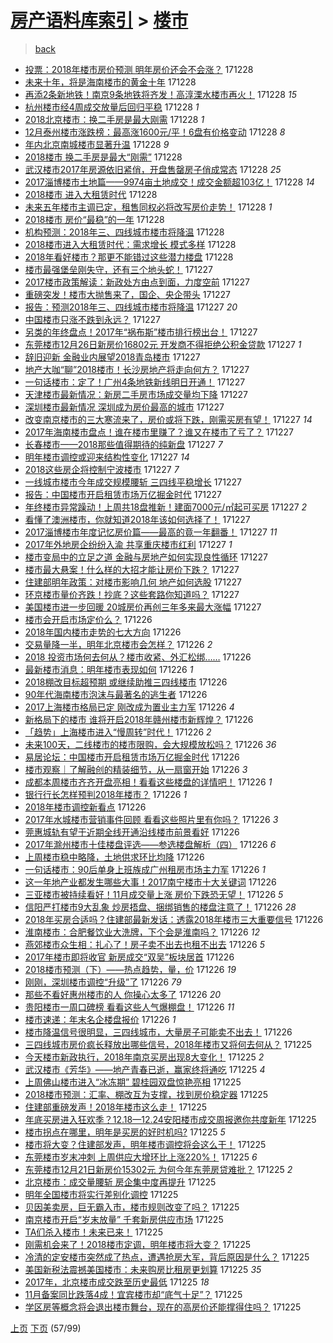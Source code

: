 [房产语料库索引](../../README.md)  > [楼市](楼市.md)
====
> [back](../README.md)

- [投票：2018年楼市房价预测 明年房价还会不会涨？](http://jkwz.applinzi.com/ittc/7052077717044872208.html#%E6%8A%95%E7%A5%A8%EF%BC%9A2018%E5%B9%B4%E6%A5%BC%E5%B8%82%E6%88%BF%E4%BB%B7%E9%A2%84%E6%B5%8B+%E6%98%8E%E5%B9%B4%E6%88%BF%E4%BB%B7%E8%BF%98%E4%BC%9A%E4%B8%8D%E4%BC%9A%E6%B6%A8%EF%BC%9F) 171228  
- [未来十年，将是海南楼市的黄金十年](http://jkwz.applinzi.com/ittc/7052075358738711568.html#%E6%9C%AA%E6%9D%A5%E5%8D%81%E5%B9%B4%EF%BC%8C%E5%B0%86%E6%98%AF%E6%B5%B7%E5%8D%97%E6%A5%BC%E5%B8%82%E7%9A%84%E9%BB%84%E9%87%91%E5%8D%81%E5%B9%B4) 171228  
- [再添2条新地铁！南京9条地铁将齐发！高淳溧水楼市再火！](http://jkwz.applinzi.com/ittc/7052075232104285201.html#%E5%86%8D%E6%B7%BB2%E6%9D%A1%E6%96%B0%E5%9C%B0%E9%93%81%EF%BC%81%E5%8D%97%E4%BA%AC9%E6%9D%A1%E5%9C%B0%E9%93%81%E5%B0%86%E9%BD%90%E5%8F%91%EF%BC%81%E9%AB%98%E6%B7%B3%E6%BA%A7%E6%B0%B4%E6%A5%BC%E5%B8%82%E5%86%8D%E7%81%AB%EF%BC%81) 171228 *15* 
- [杭州楼市经4周成交放量后回归平稳](http://jkwz.applinzi.com/ittc/7052069970467357712.html#%E6%9D%AD%E5%B7%9E%E6%A5%BC%E5%B8%82%E7%BB%8F4%E5%91%A8%E6%88%90%E4%BA%A4%E6%94%BE%E9%87%8F%E5%90%8E%E5%9B%9E%E5%BD%92%E5%B9%B3%E7%A8%B3) 171228 *1* 
- [2018北京楼市：换二手房是最大刚需](http://jkwz.applinzi.com/ittc/7052068205596509201.html#2018%E5%8C%97%E4%BA%AC%E6%A5%BC%E5%B8%82%EF%BC%9A%E6%8D%A2%E4%BA%8C%E6%89%8B%E6%88%BF%E6%98%AF%E6%9C%80%E5%A4%A7%E5%88%9A%E9%9C%80) 171228 *1* 
- [12月泰州楼市涨跌榜：最高涨1600元/平！6盘有价格变动](http://jkwz.applinzi.com/ittc/7052068224357630993.html#12%E6%9C%88%E6%B3%B0%E5%B7%9E%E6%A5%BC%E5%B8%82%E6%B6%A8%E8%B7%8C%E6%A6%9C%EF%BC%9A%E6%9C%80%E9%AB%98%E6%B6%A81600%E5%85%83%2F%E5%B9%B3%EF%BC%816%E7%9B%98%E6%9C%89%E4%BB%B7%E6%A0%BC%E5%8F%98%E5%8A%A8) 171228 *8* 
- [年内北京南城楼市显著升温](http://jkwz.applinzi.com/ittc/7052055988633338896.html#%E5%B9%B4%E5%86%85%E5%8C%97%E4%BA%AC%E5%8D%97%E5%9F%8E%E6%A5%BC%E5%B8%82%E6%98%BE%E8%91%97%E5%8D%87%E6%B8%A9) 171228 *9* 
- [2018楼市 换二手房是最大“刚需”](http://jkwz.applinzi.com/ittc/7052052607856542736.html#2018%E6%A5%BC%E5%B8%82+%E6%8D%A2%E4%BA%8C%E6%89%8B%E6%88%BF%E6%98%AF%E6%9C%80%E5%A4%A7%E2%80%9C%E5%88%9A%E9%9C%80%E2%80%9D) 171228  
- [武汉楼市2017年房源依旧紧俏，开盘售罄房子俏成常态](http://jkwz.applinzi.com/ittc/7052042269757015056.html#%E6%AD%A6%E6%B1%89%E6%A5%BC%E5%B8%822017%E5%B9%B4%E6%88%BF%E6%BA%90%E4%BE%9D%E6%97%A7%E7%B4%A7%E4%BF%8F%EF%BC%8C%E5%BC%80%E7%9B%98%E5%94%AE%E7%BD%84%E6%88%BF%E5%AD%90%E4%BF%8F%E6%88%90%E5%B8%B8%E6%80%81) 171228 *25* 
- [2017淄博楼市土地篇——9974亩土地成交！成交金额超103亿！](http://jkwz.applinzi.com/ittc/7051798473085551633.html#2017%E6%B7%84%E5%8D%9A%E6%A5%BC%E5%B8%82%E5%9C%9F%E5%9C%B0%E7%AF%87%E2%80%94%E2%80%949974%E4%BA%A9%E5%9C%9F%E5%9C%B0%E6%88%90%E4%BA%A4%EF%BC%81%E6%88%90%E4%BA%A4%E9%87%91%E9%A2%9D%E8%B6%85103%E4%BA%BF%EF%BC%81) 171228 *14* 
- [2018楼市 进入大租赁时代](http://jkwz.applinzi.com/ittc/7052034125127484432.html#2018%E6%A5%BC%E5%B8%82+%E8%BF%9B%E5%85%A5%E5%A4%A7%E7%A7%9F%E8%B5%81%E6%97%B6%E4%BB%A3) 171228  
- [未来五年楼市主调已定，租售同权必将改写房价走势！](http://jkwz.applinzi.com/ittc/7052033782935192592.html#%E6%9C%AA%E6%9D%A5%E4%BA%94%E5%B9%B4%E6%A5%BC%E5%B8%82%E4%B8%BB%E8%B0%83%E5%B7%B2%E5%AE%9A%EF%BC%8C%E7%A7%9F%E5%94%AE%E5%90%8C%E6%9D%83%E5%BF%85%E5%B0%86%E6%94%B9%E5%86%99%E6%88%BF%E4%BB%B7%E8%B5%B0%E5%8A%BF%EF%BC%81) 171228 *1* 
- [2018楼市 房价“最稳”的一年](http://jkwz.applinzi.com/ittc/7052031864200496145.html#2018%E6%A5%BC%E5%B8%82+%E6%88%BF%E4%BB%B7%E2%80%9C%E6%9C%80%E7%A8%B3%E2%80%9D%E7%9A%84%E4%B8%80%E5%B9%B4) 171228  
- [机构预测：2018年三、四线城市楼市将降温](http://jkwz.applinzi.com/ittc/7052025738515973136.html#%E6%9C%BA%E6%9E%84%E9%A2%84%E6%B5%8B%EF%BC%9A2018%E5%B9%B4%E4%B8%89%E3%80%81%E5%9B%9B%E7%BA%BF%E5%9F%8E%E5%B8%82%E6%A5%BC%E5%B8%82%E5%B0%86%E9%99%8D%E6%B8%A9) 171228  
- [2018楼市进入大租赁时代：需求增长 模式多样](http://jkwz.applinzi.com/ittc/7052023095756325904.html#2018%E6%A5%BC%E5%B8%82%E8%BF%9B%E5%85%A5%E5%A4%A7%E7%A7%9F%E8%B5%81%E6%97%B6%E4%BB%A3%EF%BC%9A%E9%9C%80%E6%B1%82%E5%A2%9E%E9%95%BF+%E6%A8%A1%E5%BC%8F%E5%A4%9A%E6%A0%B7) 171228  
- [2018年看好楼市？那更不能错过这些潜力楼盘](http://jkwz.applinzi.com/ittc/7051909562024592400.html#2018%E5%B9%B4%E7%9C%8B%E5%A5%BD%E6%A5%BC%E5%B8%82%EF%BC%9F%E9%82%A3%E6%9B%B4%E4%B8%8D%E8%83%BD%E9%94%99%E8%BF%87%E8%BF%99%E4%BA%9B%E6%BD%9C%E5%8A%9B%E6%A5%BC%E7%9B%98) 171228  
- [楼市最强堡垒刚失守，还有三个地头蛇！](http://jkwz.applinzi.com/ittc/7051843169023427601.html#%E6%A5%BC%E5%B8%82%E6%9C%80%E5%BC%BA%E5%A0%A1%E5%9E%92%E5%88%9A%E5%A4%B1%E5%AE%88%EF%BC%8C%E8%BF%98%E6%9C%89%E4%B8%89%E4%B8%AA%E5%9C%B0%E5%A4%B4%E8%9B%87%EF%BC%81) 171227  
- [2017楼市政策解读：新政处方由点到面，力度空前](http://jkwz.applinzi.com/ittc/7051815909826495505.html#2017%E6%A5%BC%E5%B8%82%E6%94%BF%E7%AD%96%E8%A7%A3%E8%AF%BB%EF%BC%9A%E6%96%B0%E6%94%BF%E5%A4%84%E6%96%B9%E7%94%B1%E7%82%B9%E5%88%B0%E9%9D%A2%EF%BC%8C%E5%8A%9B%E5%BA%A6%E7%A9%BA%E5%89%8D) 171227  
- [重磅突发！楼市大抛售来了，国企、央企带头](http://jkwz.applinzi.com/ittc/7051813971609256977.html#%E9%87%8D%E7%A3%85%E7%AA%81%E5%8F%91%EF%BC%81%E6%A5%BC%E5%B8%82%E5%A4%A7%E6%8A%9B%E5%94%AE%E6%9D%A5%E4%BA%86%EF%BC%8C%E5%9B%BD%E4%BC%81%E3%80%81%E5%A4%AE%E4%BC%81%E5%B8%A6%E5%A4%B4) 171227  
- [报告：预测2018年三、四线城市楼市将降温](http://jkwz.applinzi.com/ittc/7051808107909350416.html#%E6%8A%A5%E5%91%8A%EF%BC%9A%E9%A2%84%E6%B5%8B2018%E5%B9%B4%E4%B8%89%E3%80%81%E5%9B%9B%E7%BA%BF%E5%9F%8E%E5%B8%82%E6%A5%BC%E5%B8%82%E5%B0%86%E9%99%8D%E6%B8%A9) 171227 *20* 
- [中国楼市只涨不跌到永远？](http://jkwz.applinzi.com/ittc/7051777695199790096.html#%E4%B8%AD%E5%9B%BD%E6%A5%BC%E5%B8%82%E5%8F%AA%E6%B6%A8%E4%B8%8D%E8%B7%8C%E5%88%B0%E6%B0%B8%E8%BF%9C%EF%BC%9F) 171227  
- [另类的年终盘点！2017年“祸布斯”楼市排行榜出台！](http://jkwz.applinzi.com/ittc/7051767666149164048.html#%E5%8F%A6%E7%B1%BB%E7%9A%84%E5%B9%B4%E7%BB%88%E7%9B%98%E7%82%B9%EF%BC%812017%E5%B9%B4%E2%80%9C%E7%A5%B8%E5%B8%83%E6%96%AF%E2%80%9D%E6%A5%BC%E5%B8%82%E6%8E%92%E8%A1%8C%E6%A6%9C%E5%87%BA%E5%8F%B0%EF%BC%81) 171227  
- [东莞楼市12月26日新房价16802元 开发商不得拒绝公积金贷款](http://jkwz.applinzi.com/ittc/7051768525222315024.html#%E4%B8%9C%E8%8E%9E%E6%A5%BC%E5%B8%8212%E6%9C%8826%E6%97%A5%E6%96%B0%E6%88%BF%E4%BB%B716802%E5%85%83+%E5%BC%80%E5%8F%91%E5%95%86%E4%B8%8D%E5%BE%97%E6%8B%92%E7%BB%9D%E5%85%AC%E7%A7%AF%E9%87%91%E8%B4%B7%E6%AC%BE) 171227 *1* 
- [辞旧迎新 金融业内展望2018青岛楼市](http://jkwz.applinzi.com/ittc/7051762253307577360.html#%E8%BE%9E%E6%97%A7%E8%BF%8E%E6%96%B0+%E9%87%91%E8%9E%8D%E4%B8%9A%E5%86%85%E5%B1%95%E6%9C%9B2018%E9%9D%92%E5%B2%9B%E6%A5%BC%E5%B8%82) 171227  
- [地产大咖“聊”2018楼市！长沙房地产将走向何方？](http://jkwz.applinzi.com/ittc/7051760593411769360.html#%E5%9C%B0%E4%BA%A7%E5%A4%A7%E5%92%96%E2%80%9C%E8%81%8A%E2%80%9D2018%E6%A5%BC%E5%B8%82%EF%BC%81%E9%95%BF%E6%B2%99%E6%88%BF%E5%9C%B0%E4%BA%A7%E5%B0%86%E8%B5%B0%E5%90%91%E4%BD%95%E6%96%B9%EF%BC%9F) 171227  
- [一句话楼市：定了！广州4条地铁新线明日开通！](http://jkwz.applinzi.com/ittc/7051758274255258641.html#%E4%B8%80%E5%8F%A5%E8%AF%9D%E6%A5%BC%E5%B8%82%EF%BC%9A%E5%AE%9A%E4%BA%86%EF%BC%81%E5%B9%BF%E5%B7%9E4%E6%9D%A1%E5%9C%B0%E9%93%81%E6%96%B0%E7%BA%BF%E6%98%8E%E6%97%A5%E5%BC%80%E9%80%9A%EF%BC%81) 171227  
- [天津楼市最新情况：新房二手房市场成交量均下降](http://jkwz.applinzi.com/ittc/7051725572697228304.html#%E5%A4%A9%E6%B4%A5%E6%A5%BC%E5%B8%82%E6%9C%80%E6%96%B0%E6%83%85%E5%86%B5%EF%BC%9A%E6%96%B0%E6%88%BF%E4%BA%8C%E6%89%8B%E6%88%BF%E5%B8%82%E5%9C%BA%E6%88%90%E4%BA%A4%E9%87%8F%E5%9D%87%E4%B8%8B%E9%99%8D) 171227  
- [深圳楼市最新情况 深圳成为房价最高的城市](http://jkwz.applinzi.com/ittc/7051725571908699152.html#%E6%B7%B1%E5%9C%B3%E6%A5%BC%E5%B8%82%E6%9C%80%E6%96%B0%E6%83%85%E5%86%B5+%E6%B7%B1%E5%9C%B3%E6%88%90%E4%B8%BA%E6%88%BF%E4%BB%B7%E6%9C%80%E9%AB%98%E7%9A%84%E5%9F%8E%E5%B8%82) 171227  
- [改变南京楼市的三大寒流来了，房价或将下跌，刚需买房有望！](http://jkwz.applinzi.com/ittc/7051722952884618256.html#%E6%94%B9%E5%8F%98%E5%8D%97%E4%BA%AC%E6%A5%BC%E5%B8%82%E7%9A%84%E4%B8%89%E5%A4%A7%E5%AF%92%E6%B5%81%E6%9D%A5%E4%BA%86%EF%BC%8C%E6%88%BF%E4%BB%B7%E6%88%96%E5%B0%86%E4%B8%8B%E8%B7%8C%EF%BC%8C%E5%88%9A%E9%9C%80%E4%B9%B0%E6%88%BF%E6%9C%89%E6%9C%9B%EF%BC%81) 171227 *14* 
- [2017年海南楼市盘点！谁在楼市里赚了？谁又在楼市了亏了？](http://jkwz.applinzi.com/ittc/7051717406374757393.html#2017%E5%B9%B4%E6%B5%B7%E5%8D%97%E6%A5%BC%E5%B8%82%E7%9B%98%E7%82%B9%EF%BC%81%E8%B0%81%E5%9C%A8%E6%A5%BC%E5%B8%82%E9%87%8C%E8%B5%9A%E4%BA%86%EF%BC%9F%E8%B0%81%E5%8F%88%E5%9C%A8%E6%A5%BC%E5%B8%82%E4%BA%86%E4%BA%8F%E4%BA%86%EF%BC%9F) 171227  
- [长春楼市——2018那些值得期待的纯新盘](http://jkwz.applinzi.com/ittc/7051704517152736273.html#%E9%95%BF%E6%98%A5%E6%A5%BC%E5%B8%82%E2%80%94%E2%80%942018%E9%82%A3%E4%BA%9B%E5%80%BC%E5%BE%97%E6%9C%9F%E5%BE%85%E7%9A%84%E7%BA%AF%E6%96%B0%E7%9B%98) 171227 *7* 
- [明年楼市调控或迎来结构性变化](http://jkwz.applinzi.com/ittc/7051697139183256593.html#%E6%98%8E%E5%B9%B4%E6%A5%BC%E5%B8%82%E8%B0%83%E6%8E%A7%E6%88%96%E8%BF%8E%E6%9D%A5%E7%BB%93%E6%9E%84%E6%80%A7%E5%8F%98%E5%8C%96) 171227 *14* 
- [2018这些房企将控制宁波楼市](http://jkwz.applinzi.com/ittc/7051693536179651601.html#2018%E8%BF%99%E4%BA%9B%E6%88%BF%E4%BC%81%E5%B0%86%E6%8E%A7%E5%88%B6%E5%AE%81%E6%B3%A2%E6%A5%BC%E5%B8%82) 171227 *7* 
- [一线城市楼市今年成交规模腰斩 三四线平稳增长](http://jkwz.applinzi.com/ittc/7051688139037344784.html#%E4%B8%80%E7%BA%BF%E5%9F%8E%E5%B8%82%E6%A5%BC%E5%B8%82%E4%BB%8A%E5%B9%B4%E6%88%90%E4%BA%A4%E8%A7%84%E6%A8%A1%E8%85%B0%E6%96%A9+%E4%B8%89%E5%9B%9B%E7%BA%BF%E5%B9%B3%E7%A8%B3%E5%A2%9E%E9%95%BF) 171227  
- [报告：中国楼市开启租赁市场万亿掘金时代](http://jkwz.applinzi.com/ittc/7051687393780827153.html#%E6%8A%A5%E5%91%8A%EF%BC%9A%E4%B8%AD%E5%9B%BD%E6%A5%BC%E5%B8%82%E5%BC%80%E5%90%AF%E7%A7%9F%E8%B5%81%E5%B8%82%E5%9C%BA%E4%B8%87%E4%BA%BF%E6%8E%98%E9%87%91%E6%97%B6%E4%BB%A3) 171227  
- [年终楼市异常躁动！上周共18盘推新！建面7000元/㎡起可买房](http://jkwz.applinzi.com/ittc/7051684878725153809.html#%E5%B9%B4%E7%BB%88%E6%A5%BC%E5%B8%82%E5%BC%82%E5%B8%B8%E8%BA%81%E5%8A%A8%EF%BC%81%E4%B8%8A%E5%91%A8%E5%85%B118%E7%9B%98%E6%8E%A8%E6%96%B0%EF%BC%81%E5%BB%BA%E9%9D%A27000%E5%85%83%2F%E3%8E%A1%E8%B5%B7%E5%8F%AF%E4%B9%B0%E6%88%BF) 171227 *2* 
- [看懂了澳洲楼市，你就知道2018年该如何选择了！](http://jkwz.applinzi.com/ittc/7051684569835635728.html#%E7%9C%8B%E6%87%82%E4%BA%86%E6%BE%B3%E6%B4%B2%E6%A5%BC%E5%B8%82%EF%BC%8C%E4%BD%A0%E5%B0%B1%E7%9F%A5%E9%81%932018%E5%B9%B4%E8%AF%A5%E5%A6%82%E4%BD%95%E9%80%89%E6%8B%A9%E4%BA%86%EF%BC%81) 171227  
- [2017淄博楼市年度记忆房价篇——最高的竟一年翻番！](http://jkwz.applinzi.com/ittc/7051431326643651600.html#2017%E6%B7%84%E5%8D%9A%E6%A5%BC%E5%B8%82%E5%B9%B4%E5%BA%A6%E8%AE%B0%E5%BF%86%E6%88%BF%E4%BB%B7%E7%AF%87%E2%80%94%E2%80%94%E6%9C%80%E9%AB%98%E7%9A%84%E7%AB%9F%E4%B8%80%E5%B9%B4%E7%BF%BB%E7%95%AA%EF%BC%81) 171227 *11* 
- [2017年外地房企纷纷入渝 共享重庆楼市红利](http://jkwz.applinzi.com/ittc/7051667146847814673.html#2017%E5%B9%B4%E5%A4%96%E5%9C%B0%E6%88%BF%E4%BC%81%E7%BA%B7%E7%BA%B7%E5%85%A5%E6%B8%9D+%E5%85%B1%E4%BA%AB%E9%87%8D%E5%BA%86%E6%A5%BC%E5%B8%82%E7%BA%A2%E5%88%A9) 171227 *1* 
- [楼市变局中的立足之道 金融与房地产如何实现良性循环](http://jkwz.applinzi.com/ittc/7051660194780546065.html#%E6%A5%BC%E5%B8%82%E5%8F%98%E5%B1%80%E4%B8%AD%E7%9A%84%E7%AB%8B%E8%B6%B3%E4%B9%8B%E9%81%93+%E9%87%91%E8%9E%8D%E4%B8%8E%E6%88%BF%E5%9C%B0%E4%BA%A7%E5%A6%82%E4%BD%95%E5%AE%9E%E7%8E%B0%E8%89%AF%E6%80%A7%E5%BE%AA%E7%8E%AF) 171227  
- [楼市最大悬案！什么样的大招才能让房价下跌？](http://jkwz.applinzi.com/ittc/7051657618488034321.html#%E6%A5%BC%E5%B8%82%E6%9C%80%E5%A4%A7%E6%82%AC%E6%A1%88%EF%BC%81%E4%BB%80%E4%B9%88%E6%A0%B7%E7%9A%84%E5%A4%A7%E6%8B%9B%E6%89%8D%E8%83%BD%E8%AE%A9%E6%88%BF%E4%BB%B7%E4%B8%8B%E8%B7%8C%EF%BC%9F) 171227  
- [住建部明年政策：对楼市影响几何 地产如何选股](http://jkwz.applinzi.com/ittc/7051646088417641488.html#%E4%BD%8F%E5%BB%BA%E9%83%A8%E6%98%8E%E5%B9%B4%E6%94%BF%E7%AD%96%EF%BC%9A%E5%AF%B9%E6%A5%BC%E5%B8%82%E5%BD%B1%E5%93%8D%E5%87%A0%E4%BD%95+%E5%9C%B0%E4%BA%A7%E5%A6%82%E4%BD%95%E9%80%89%E8%82%A1) 171227  
- [环京楼市量价齐跌！抄底？这些套路你知道吗？](http://jkwz.applinzi.com/ittc/7051641692636054544.html#%E7%8E%AF%E4%BA%AC%E6%A5%BC%E5%B8%82%E9%87%8F%E4%BB%B7%E9%BD%90%E8%B7%8C%EF%BC%81%E6%8A%84%E5%BA%95%EF%BC%9F%E8%BF%99%E4%BA%9B%E5%A5%97%E8%B7%AF%E4%BD%A0%E7%9F%A5%E9%81%93%E5%90%97%EF%BC%9F) 171227  
- [美国楼市进一步回暖 20城房价再创三年多来最大涨幅](http://jkwz.applinzi.com/ittc/7051547856240903184.html#%E7%BE%8E%E5%9B%BD%E6%A5%BC%E5%B8%82%E8%BF%9B%E4%B8%80%E6%AD%A5%E5%9B%9E%E6%9A%96+20%E5%9F%8E%E6%88%BF%E4%BB%B7%E5%86%8D%E5%88%9B%E4%B8%89%E5%B9%B4%E5%A4%9A%E6%9D%A5%E6%9C%80%E5%A4%A7%E6%B6%A8%E5%B9%85) 171227  
- [楼市会开启市场定价么？](http://jkwz.applinzi.com/ittc/7051520283008042001.html#%E6%A5%BC%E5%B8%82%E4%BC%9A%E5%BC%80%E5%90%AF%E5%B8%82%E5%9C%BA%E5%AE%9A%E4%BB%B7%E4%B9%88%EF%BC%9F) 171226  
- [2018年国内楼市走势的七大方向](http://jkwz.applinzi.com/ittc/7051502991561982992.html#2018%E5%B9%B4%E5%9B%BD%E5%86%85%E6%A5%BC%E5%B8%82%E8%B5%B0%E5%8A%BF%E7%9A%84%E4%B8%83%E5%A4%A7%E6%96%B9%E5%90%91) 171226  
- [交易量降一半，明年北京楼市会怎样？](http://jkwz.applinzi.com/ittc/7051500722942641168.html#%E4%BA%A4%E6%98%93%E9%87%8F%E9%99%8D%E4%B8%80%E5%8D%8A%EF%BC%8C%E6%98%8E%E5%B9%B4%E5%8C%97%E4%BA%AC%E6%A5%BC%E5%B8%82%E4%BC%9A%E6%80%8E%E6%A0%B7%EF%BC%9F) 171226 *2* 
- [2018 投资市场何去何从？楼市收紧、外汇松绑……](http://jkwz.applinzi.com/ittc/7051465836361942033.html#2018+%E6%8A%95%E8%B5%84%E5%B8%82%E5%9C%BA%E4%BD%95%E5%8E%BB%E4%BD%95%E4%BB%8E%EF%BC%9F%E6%A5%BC%E5%B8%82%E6%94%B6%E7%B4%A7%E3%80%81%E5%A4%96%E6%B1%87%E6%9D%BE%E7%BB%91%E2%80%A6%E2%80%A6) 171226  
- [最新楼市消息：明年楼市表现如何](http://jkwz.applinzi.com/ittc/7051444991774163985.html#%E6%9C%80%E6%96%B0%E6%A5%BC%E5%B8%82%E6%B6%88%E6%81%AF%EF%BC%9A%E6%98%8E%E5%B9%B4%E6%A5%BC%E5%B8%82%E8%A1%A8%E7%8E%B0%E5%A6%82%E4%BD%95) 171226 *1* 
- [2018棚改目标超预期 或继续助推三四线楼市](http://jkwz.applinzi.com/ittc/7051436753473258512.html#2018%E6%A3%9A%E6%94%B9%E7%9B%AE%E6%A0%87%E8%B6%85%E9%A2%84%E6%9C%9F+%E6%88%96%E7%BB%A7%E7%BB%AD%E5%8A%A9%E6%8E%A8%E4%B8%89%E5%9B%9B%E7%BA%BF%E6%A5%BC%E5%B8%82) 171226  
- [90年代海南楼市泡沫与最著名的逃生者](http://jkwz.applinzi.com/ittc/7051435366442075153.html#90%E5%B9%B4%E4%BB%A3%E6%B5%B7%E5%8D%97%E6%A5%BC%E5%B8%82%E6%B3%A1%E6%B2%AB%E4%B8%8E%E6%9C%80%E8%91%97%E5%90%8D%E7%9A%84%E9%80%83%E7%94%9F%E8%80%85) 171226  
- [2017上海楼市格局已定 刚改成为置业主力军](http://jkwz.applinzi.com/ittc/7051430558410736657.html#2017%E4%B8%8A%E6%B5%B7%E6%A5%BC%E5%B8%82%E6%A0%BC%E5%B1%80%E5%B7%B2%E5%AE%9A+%E5%88%9A%E6%94%B9%E6%88%90%E4%B8%BA%E7%BD%AE%E4%B8%9A%E4%B8%BB%E5%8A%9B%E5%86%9B) 171226 *4* 
- [新格局下的楼市 谁将开启2018年赣州楼市新辉煌？](http://jkwz.applinzi.com/ittc/7051430017353909265.html#%E6%96%B0%E6%A0%BC%E5%B1%80%E4%B8%8B%E7%9A%84%E6%A5%BC%E5%B8%82+%E8%B0%81%E5%B0%86%E5%BC%80%E5%90%AF2018%E5%B9%B4%E8%B5%A3%E5%B7%9E%E6%A5%BC%E5%B8%82%E6%96%B0%E8%BE%89%E7%85%8C%EF%BC%9F) 171226  
- [「趋势」上海楼市进入“慢周转”时代！](http://jkwz.applinzi.com/ittc/7051416784614196240.html#%E3%80%8C%E8%B6%8B%E5%8A%BF%E3%80%8D%E4%B8%8A%E6%B5%B7%E6%A5%BC%E5%B8%82%E8%BF%9B%E5%85%A5%E2%80%9C%E6%85%A2%E5%91%A8%E8%BD%AC%E2%80%9D%E6%97%B6%E4%BB%A3%EF%BC%81) 171226 *2* 
- [未来100天，二线楼市的楼市限购，会大规模放松吗？](http://jkwz.applinzi.com/ittc/7051415749095064592.html#%E6%9C%AA%E6%9D%A5100%E5%A4%A9%EF%BC%8C%E4%BA%8C%E7%BA%BF%E6%A5%BC%E5%B8%82%E7%9A%84%E6%A5%BC%E5%B8%82%E9%99%90%E8%B4%AD%EF%BC%8C%E4%BC%9A%E5%A4%A7%E8%A7%84%E6%A8%A1%E6%94%BE%E6%9D%BE%E5%90%97%EF%BC%9F) 171226 *36* 
- [易居论坛：中国楼市开启租赁市场万亿掘金时代](http://jkwz.applinzi.com/ittc/7051402818609480721.html#%E6%98%93%E5%B1%85%E8%AE%BA%E5%9D%9B%EF%BC%9A%E4%B8%AD%E5%9B%BD%E6%A5%BC%E5%B8%82%E5%BC%80%E5%90%AF%E7%A7%9F%E8%B5%81%E5%B8%82%E5%9C%BA%E4%B8%87%E4%BA%BF%E6%8E%98%E9%87%91%E6%97%B6%E4%BB%A3) 171226  
- [楼市观察｜了解融创的精装细节，从一扇窗开始](http://jkwz.applinzi.com/ittc/7051400884255196177.html#%E6%A5%BC%E5%B8%82%E8%A7%82%E5%AF%9F%EF%BD%9C%E4%BA%86%E8%A7%A3%E8%9E%8D%E5%88%9B%E7%9A%84%E7%B2%BE%E8%A3%85%E7%BB%86%E8%8A%82%EF%BC%8C%E4%BB%8E%E4%B8%80%E6%89%87%E7%AA%97%E5%BC%80%E5%A7%8B) 171226 *3* 
- [成都本周楼市齐齐开盘亮相！看看这些楼盘的详情吧！](http://jkwz.applinzi.com/ittc/7051396247028499472.html#%E6%88%90%E9%83%BD%E6%9C%AC%E5%91%A8%E6%A5%BC%E5%B8%82%E9%BD%90%E9%BD%90%E5%BC%80%E7%9B%98%E4%BA%AE%E7%9B%B8%EF%BC%81%E7%9C%8B%E7%9C%8B%E8%BF%99%E4%BA%9B%E6%A5%BC%E7%9B%98%E7%9A%84%E8%AF%A6%E6%83%85%E5%90%A7%EF%BC%81) 171226 *1* 
- [银行行长怎样预判2018年楼市？](http://jkwz.applinzi.com/ittc/7051391931349730321.html#%E9%93%B6%E8%A1%8C%E8%A1%8C%E9%95%BF%E6%80%8E%E6%A0%B7%E9%A2%84%E5%88%A42018%E5%B9%B4%E6%A5%BC%E5%B8%82%EF%BC%9F) 171226 *1* 
- [2018年楼市调控新看点](http://jkwz.applinzi.com/ittc/7051389539132638224.html#2018%E5%B9%B4%E6%A5%BC%E5%B8%82%E8%B0%83%E6%8E%A7%E6%96%B0%E7%9C%8B%E7%82%B9) 171226  
- [2017年水城楼市营销事件回顾 看看这些照片里有你吗？](http://jkwz.applinzi.com/ittc/7051386329005294609.html#2017%E5%B9%B4%E6%B0%B4%E5%9F%8E%E6%A5%BC%E5%B8%82%E8%90%A5%E9%94%80%E4%BA%8B%E4%BB%B6%E5%9B%9E%E9%A1%BE+%E7%9C%8B%E7%9C%8B%E8%BF%99%E4%BA%9B%E7%85%A7%E7%89%87%E9%87%8C%E6%9C%89%E4%BD%A0%E5%90%97%EF%BC%9F) 171226 *3* 
- [莞惠城轨有望于近期全线开通沿线楼市前景看好](http://jkwz.applinzi.com/ittc/7051381733503534096.html#%E8%8E%9E%E6%83%A0%E5%9F%8E%E8%BD%A8%E6%9C%89%E6%9C%9B%E4%BA%8E%E8%BF%91%E6%9C%9F%E5%85%A8%E7%BA%BF%E5%BC%80%E9%80%9A%E6%B2%BF%E7%BA%BF%E6%A5%BC%E5%B8%82%E5%89%8D%E6%99%AF%E7%9C%8B%E5%A5%BD) 171226  
- [2017年滁州楼市十佳楼盘评选——参选楼盘解析（四）](http://jkwz.applinzi.com/ittc/7051377462699623440.html#2017%E5%B9%B4%E6%BB%81%E5%B7%9E%E6%A5%BC%E5%B8%82%E5%8D%81%E4%BD%B3%E6%A5%BC%E7%9B%98%E8%AF%84%E9%80%89%E2%80%94%E2%80%94%E5%8F%82%E9%80%89%E6%A5%BC%E7%9B%98%E8%A7%A3%E6%9E%90%EF%BC%88%E5%9B%9B%EF%BC%89) 171226 *6* 
- [上周楼市稳中略降，土地供求环比均降](http://jkwz.applinzi.com/ittc/7051377291899175953.html#%E4%B8%8A%E5%91%A8%E6%A5%BC%E5%B8%82%E7%A8%B3%E4%B8%AD%E7%95%A5%E9%99%8D%EF%BC%8C%E5%9C%9F%E5%9C%B0%E4%BE%9B%E6%B1%82%E7%8E%AF%E6%AF%94%E5%9D%87%E9%99%8D) 171226  
- [一句话楼市：90后单身上班族成广州租房市场主力军](http://jkwz.applinzi.com/ittc/7051369663949177872.html#%E4%B8%80%E5%8F%A5%E8%AF%9D%E6%A5%BC%E5%B8%82%EF%BC%9A90%E5%90%8E%E5%8D%95%E8%BA%AB%E4%B8%8A%E7%8F%AD%E6%97%8F%E6%88%90%E5%B9%BF%E5%B7%9E%E7%A7%9F%E6%88%BF%E5%B8%82%E5%9C%BA%E4%B8%BB%E5%8A%9B%E5%86%9B) 171226 *1* 
- [这一年地产业都发生哪些大事！2017南宁楼市十大关键词](http://jkwz.applinzi.com/ittc/7051350284654085137.html#%E8%BF%99%E4%B8%80%E5%B9%B4%E5%9C%B0%E4%BA%A7%E4%B8%9A%E9%83%BD%E5%8F%91%E7%94%9F%E5%93%AA%E4%BA%9B%E5%A4%A7%E4%BA%8B%EF%BC%812017%E5%8D%97%E5%AE%81%E6%A5%BC%E5%B8%82%E5%8D%81%E5%A4%A7%E5%85%B3%E9%94%AE%E8%AF%8D) 171226  
- [三亚楼市被持续看好！11月成交量上涨 房价下跌恐无望！](http://jkwz.applinzi.com/ittc/7051340982870606864.html#%E4%B8%89%E4%BA%9A%E6%A5%BC%E5%B8%82%E8%A2%AB%E6%8C%81%E7%BB%AD%E7%9C%8B%E5%A5%BD%EF%BC%8111%E6%9C%88%E6%88%90%E4%BA%A4%E9%87%8F%E4%B8%8A%E6%B6%A8+%E6%88%BF%E4%BB%B7%E4%B8%8B%E8%B7%8C%E6%81%90%E6%97%A0%E6%9C%9B%EF%BC%81) 171226 *5* 
- [信阳严打楼市9大乱象 炒房捂盘、捆绑销售的楼盘注意了！](http://jkwz.applinzi.com/ittc/7051339814052299792.html#%E4%BF%A1%E9%98%B3%E4%B8%A5%E6%89%93%E6%A5%BC%E5%B8%829%E5%A4%A7%E4%B9%B1%E8%B1%A1+%E7%82%92%E6%88%BF%E6%8D%82%E7%9B%98%E3%80%81%E6%8D%86%E7%BB%91%E9%94%80%E5%94%AE%E7%9A%84%E6%A5%BC%E7%9B%98%E6%B3%A8%E6%84%8F%E4%BA%86%EF%BC%81) 171226 *28* 
- [2018年买房合适吗？住建部最新发话：透露2018年楼市三大重要信号](http://jkwz.applinzi.com/ittc/7051336993475134481.html#2018%E5%B9%B4%E4%B9%B0%E6%88%BF%E5%90%88%E9%80%82%E5%90%97%EF%BC%9F%E4%BD%8F%E5%BB%BA%E9%83%A8%E6%9C%80%E6%96%B0%E5%8F%91%E8%AF%9D%EF%BC%9A%E9%80%8F%E9%9C%B22018%E5%B9%B4%E6%A5%BC%E5%B8%82%E4%B8%89%E5%A4%A7%E9%87%8D%E8%A6%81%E4%BF%A1%E5%8F%B7) 171226  
- [淮南楼市：合肥餐饮业大洗牌，下个会是淮南吗？](http://jkwz.applinzi.com/ittc/7051334128698393617.html#%E6%B7%AE%E5%8D%97%E6%A5%BC%E5%B8%82%EF%BC%9A%E5%90%88%E8%82%A5%E9%A4%90%E9%A5%AE%E4%B8%9A%E5%A4%A7%E6%B4%97%E7%89%8C%EF%BC%8C%E4%B8%8B%E4%B8%AA%E4%BC%9A%E6%98%AF%E6%B7%AE%E5%8D%97%E5%90%97%EF%BC%9F) 171226 *12* 
- [燕郊楼市众生相：扎心了！房子卖不出去也租不出去](http://jkwz.applinzi.com/ittc/7051330712576197648.html#%E7%87%95%E9%83%8A%E6%A5%BC%E5%B8%82%E4%BC%97%E7%94%9F%E7%9B%B8%EF%BC%9A%E6%89%8E%E5%BF%83%E4%BA%86%EF%BC%81%E6%88%BF%E5%AD%90%E5%8D%96%E4%B8%8D%E5%87%BA%E5%8E%BB%E4%B9%9F%E7%A7%9F%E4%B8%8D%E5%87%BA%E5%8E%BB) 171226 *5* 
- [2017年楼市即将收官 新房成交“双吴”板块居首](http://jkwz.applinzi.com/ittc/7051329212491760657.html#2017%E5%B9%B4%E6%A5%BC%E5%B8%82%E5%8D%B3%E5%B0%86%E6%94%B6%E5%AE%98+%E6%96%B0%E6%88%BF%E6%88%90%E4%BA%A4%E2%80%9C%E5%8F%8C%E5%90%B4%E2%80%9D%E6%9D%BF%E5%9D%97%E5%B1%85%E9%A6%96) 171226  
- [2018楼市预测（下）——热点趋势，量，价](http://jkwz.applinzi.com/ittc/7051322835606176784.html#2018%E6%A5%BC%E5%B8%82%E9%A2%84%E6%B5%8B%EF%BC%88%E4%B8%8B%EF%BC%89%E2%80%94%E2%80%94%E7%83%AD%E7%82%B9%E8%B6%8B%E5%8A%BF%EF%BC%8C%E9%87%8F%EF%BC%8C%E4%BB%B7) 171226 *19* 
- [刚刚，深圳楼市调控“升级”了](http://jkwz.applinzi.com/ittc/7051320533751170065.html#%E5%88%9A%E5%88%9A%EF%BC%8C%E6%B7%B1%E5%9C%B3%E6%A5%BC%E5%B8%82%E8%B0%83%E6%8E%A7%E2%80%9C%E5%8D%87%E7%BA%A7%E2%80%9D%E4%BA%86) 171226 *79* 
- [那些不看好惠州楼市的人 你操心太多了](http://jkwz.applinzi.com/ittc/7051317116727198737.html#%E9%82%A3%E4%BA%9B%E4%B8%8D%E7%9C%8B%E5%A5%BD%E6%83%A0%E5%B7%9E%E6%A5%BC%E5%B8%82%E7%9A%84%E4%BA%BA+%E4%BD%A0%E6%93%8D%E5%BF%83%E5%A4%AA%E5%A4%9A%E4%BA%86) 171226 *20* 
- [贵阳楼市一周口碑榜 看看这些人气爆棚盘！](http://jkwz.applinzi.com/ittc/7051307914801710096.html#%E8%B4%B5%E9%98%B3%E6%A5%BC%E5%B8%82%E4%B8%80%E5%91%A8%E5%8F%A3%E7%A2%91%E6%A6%9C+%E7%9C%8B%E7%9C%8B%E8%BF%99%E4%BA%9B%E4%BA%BA%E6%B0%94%E7%88%86%E6%A3%9A%E7%9B%98%EF%BC%81) 171226 *11* 
- [楼市速递：年末名企楼盘报价](http://jkwz.applinzi.com/ittc/7051275266200962065.html#%E6%A5%BC%E5%B8%82%E9%80%9F%E9%80%92%EF%BC%9A%E5%B9%B4%E6%9C%AB%E5%90%8D%E4%BC%81%E6%A5%BC%E7%9B%98%E6%8A%A5%E4%BB%B7) 171226 *1* 
- [楼市降温信号很明显，三四线城市，大量房子可能卖不出去！](http://jkwz.applinzi.com/ittc/7051169195054597136.html#%E6%A5%BC%E5%B8%82%E9%99%8D%E6%B8%A9%E4%BF%A1%E5%8F%B7%E5%BE%88%E6%98%8E%E6%98%BE%EF%BC%8C%E4%B8%89%E5%9B%9B%E7%BA%BF%E5%9F%8E%E5%B8%82%EF%BC%8C%E5%A4%A7%E9%87%8F%E6%88%BF%E5%AD%90%E5%8F%AF%E8%83%BD%E5%8D%96%E4%B8%8D%E5%87%BA%E5%8E%BB%EF%BC%81) 171226  
- [三四线城市房价疯长释放出哪些信号，2018年楼市又将何去何从？](http://jkwz.applinzi.com/ittc/7051123553456358417.html#%E4%B8%89%E5%9B%9B%E7%BA%BF%E5%9F%8E%E5%B8%82%E6%88%BF%E4%BB%B7%E7%96%AF%E9%95%BF%E9%87%8A%E6%94%BE%E5%87%BA%E5%93%AA%E4%BA%9B%E4%BF%A1%E5%8F%B7%EF%BC%8C2018%E5%B9%B4%E6%A5%BC%E5%B8%82%E5%8F%88%E5%B0%86%E4%BD%95%E5%8E%BB%E4%BD%95%E4%BB%8E%EF%BC%9F) 171225  
- [今天楼市新政执行，2018年南京买房出现8大变化！](http://jkwz.applinzi.com/ittc/7051101615795209232.html#%E4%BB%8A%E5%A4%A9%E6%A5%BC%E5%B8%82%E6%96%B0%E6%94%BF%E6%89%A7%E8%A1%8C%EF%BC%8C2018%E5%B9%B4%E5%8D%97%E4%BA%AC%E4%B9%B0%E6%88%BF%E5%87%BA%E7%8E%B08%E5%A4%A7%E5%8F%98%E5%8C%96%EF%BC%81) 171225 *2* 
- [武汉楼市《芳华》——地产青春已逝，赢家终将通吃](http://jkwz.applinzi.com/ittc/7051091133709419536.html#%E6%AD%A6%E6%B1%89%E6%A5%BC%E5%B8%82%E3%80%8A%E8%8A%B3%E5%8D%8E%E3%80%8B%E2%80%94%E2%80%94%E5%9C%B0%E4%BA%A7%E9%9D%92%E6%98%A5%E5%B7%B2%E9%80%9D%EF%BC%8C%E8%B5%A2%E5%AE%B6%E7%BB%88%E5%B0%86%E9%80%9A%E5%90%83) 171225 *4* 
- [上周佛山楼市进入“冰冻期” 碧桂园双盘惊艳亮相](http://jkwz.applinzi.com/ittc/7051085544216331281.html#%E4%B8%8A%E5%91%A8%E4%BD%9B%E5%B1%B1%E6%A5%BC%E5%B8%82%E8%BF%9B%E5%85%A5%E2%80%9C%E5%86%B0%E5%86%BB%E6%9C%9F%E2%80%9D+%E7%A2%A7%E6%A1%82%E5%9B%AD%E5%8F%8C%E7%9B%98%E6%83%8A%E8%89%B3%E4%BA%AE%E7%9B%B8) 171225  
- [2018楼市预测：汇率、棚改互为支撑，找到房价稳定器](http://jkwz.applinzi.com/ittc/7051083360959464464.html#2018%E6%A5%BC%E5%B8%82%E9%A2%84%E6%B5%8B%EF%BC%9A%E6%B1%87%E7%8E%87%E3%80%81%E6%A3%9A%E6%94%B9%E4%BA%92%E4%B8%BA%E6%94%AF%E6%92%91%EF%BC%8C%E6%89%BE%E5%88%B0%E6%88%BF%E4%BB%B7%E7%A8%B3%E5%AE%9A%E5%99%A8) 171225  
- [住建部重磅发声！2018年楼市这么走！](http://jkwz.applinzi.com/ittc/7051076018729649169.html#%E4%BD%8F%E5%BB%BA%E9%83%A8%E9%87%8D%E7%A3%85%E5%8F%91%E5%A3%B0%EF%BC%812018%E5%B9%B4%E6%A5%BC%E5%B8%82%E8%BF%99%E4%B9%88%E8%B5%B0%EF%BC%81) 171225  
- [年底买房进入狂欢季？12.18—12.24安阳楼市成交周报邀你共度新年](http://jkwz.applinzi.com/ittc/7051077155981624336.html#%E5%B9%B4%E5%BA%95%E4%B9%B0%E6%88%BF%E8%BF%9B%E5%85%A5%E7%8B%82%E6%AC%A2%E5%AD%A3%EF%BC%9F12.18%E2%80%9412.24%E5%AE%89%E9%98%B3%E6%A5%BC%E5%B8%82%E6%88%90%E4%BA%A4%E5%91%A8%E6%8A%A5%E9%82%80%E4%BD%A0%E5%85%B1%E5%BA%A6%E6%96%B0%E5%B9%B4) 171225  
- [楼市拐点在哪里，明年是买房的好时机吗?](http://jkwz.applinzi.com/ittc/7051076137667527696.html#%E6%A5%BC%E5%B8%82%E6%8B%90%E7%82%B9%E5%9C%A8%E5%93%AA%E9%87%8C%EF%BC%8C%E6%98%8E%E5%B9%B4%E6%98%AF%E4%B9%B0%E6%88%BF%E7%9A%84%E5%A5%BD%E6%97%B6%E6%9C%BA%E5%90%97%3F) 171225 *5* 
- [楼市将大变？住建部发声，明年楼市调控将会这么干！](http://jkwz.applinzi.com/ittc/7051073998308246544.html#%E6%A5%BC%E5%B8%82%E5%B0%86%E5%A4%A7%E5%8F%98%EF%BC%9F%E4%BD%8F%E5%BB%BA%E9%83%A8%E5%8F%91%E5%A3%B0%EF%BC%8C%E6%98%8E%E5%B9%B4%E6%A5%BC%E5%B8%82%E8%B0%83%E6%8E%A7%E5%B0%86%E4%BC%9A%E8%BF%99%E4%B9%88%E5%B9%B2%EF%BC%81) 171225  
- [东莞楼市岁末冲刺 上周供应大增环比上涨220%！](http://jkwz.applinzi.com/ittc/7051073604463100945.html#%E4%B8%9C%E8%8E%9E%E6%A5%BC%E5%B8%82%E5%B2%81%E6%9C%AB%E5%86%B2%E5%88%BA+%E4%B8%8A%E5%91%A8%E4%BE%9B%E5%BA%94%E5%A4%A7%E5%A2%9E%E7%8E%AF%E6%AF%94%E4%B8%8A%E6%B6%A8220%25%EF%BC%81) 171225 *6* 
- [东莞楼市12月21日新房价15302元 为何今年东莞房贷难批？](http://jkwz.applinzi.com/ittc/7051067217448272913.html#%E4%B8%9C%E8%8E%9E%E6%A5%BC%E5%B8%8212%E6%9C%8821%E6%97%A5%E6%96%B0%E6%88%BF%E4%BB%B715302%E5%85%83+%E4%B8%BA%E4%BD%95%E4%BB%8A%E5%B9%B4%E4%B8%9C%E8%8E%9E%E6%88%BF%E8%B4%B7%E9%9A%BE%E6%89%B9%EF%BC%9F) 171225 *2* 
- [北京楼市：成交量腰斩 房企集中度再提升](http://jkwz.applinzi.com/ittc/7051052203735778321.html#%E5%8C%97%E4%BA%AC%E6%A5%BC%E5%B8%82%EF%BC%9A%E6%88%90%E4%BA%A4%E9%87%8F%E8%85%B0%E6%96%A9+%E6%88%BF%E4%BC%81%E9%9B%86%E4%B8%AD%E5%BA%A6%E5%86%8D%E6%8F%90%E5%8D%87) 171225  
- [明年全国楼市将实行差别化调控](http://jkwz.applinzi.com/ittc/7051051624837940240.html#%E6%98%8E%E5%B9%B4%E5%85%A8%E5%9B%BD%E6%A5%BC%E5%B8%82%E5%B0%86%E5%AE%9E%E8%A1%8C%E5%B7%AE%E5%88%AB%E5%8C%96%E8%B0%83%E6%8E%A7) 171225  
- [贝因美卖房，巨无霸入市，楼市规则改变了吗？](http://jkwz.applinzi.com/ittc/7051051119017477136.html#%E8%B4%9D%E5%9B%A0%E7%BE%8E%E5%8D%96%E6%88%BF%EF%BC%8C%E5%B7%A8%E6%97%A0%E9%9C%B8%E5%85%A5%E5%B8%82%EF%BC%8C%E6%A5%BC%E5%B8%82%E8%A7%84%E5%88%99%E6%94%B9%E5%8F%98%E4%BA%86%E5%90%97%EF%BC%9F) 171225  
- [南京楼市开启“岁末放量” 千套新房供应市场](http://jkwz.applinzi.com/ittc/7051049532920431632.html#%E5%8D%97%E4%BA%AC%E6%A5%BC%E5%B8%82%E5%BC%80%E5%90%AF%E2%80%9C%E5%B2%81%E6%9C%AB%E6%94%BE%E9%87%8F%E2%80%9D+%E5%8D%83%E5%A5%97%E6%96%B0%E6%88%BF%E4%BE%9B%E5%BA%94%E5%B8%82%E5%9C%BA) 171225  
- [TA们杀入楼市！未来已来！](http://jkwz.applinzi.com/ittc/7051042317891273745.html#TA%E4%BB%AC%E6%9D%80%E5%85%A5%E6%A5%BC%E5%B8%82%EF%BC%81%E6%9C%AA%E6%9D%A5%E5%B7%B2%E6%9D%A5%EF%BC%81) 171225  
- [刚需机会来了！2018楼市定调，明年楼市将大变？](http://jkwz.applinzi.com/ittc/7051040379434959889.html#%E5%88%9A%E9%9C%80%E6%9C%BA%E4%BC%9A%E6%9D%A5%E4%BA%86%EF%BC%812018%E6%A5%BC%E5%B8%82%E5%AE%9A%E8%B0%83%EF%BC%8C%E6%98%8E%E5%B9%B4%E6%A5%BC%E5%B8%82%E5%B0%86%E5%A4%A7%E5%8F%98%EF%BC%9F) 171225  
- [冷清的定安楼市突然成了热点，遭遇抢房大军，背后原因是什么？](http://jkwz.applinzi.com/ittc/7051035085866796048.html#%E5%86%B7%E6%B8%85%E7%9A%84%E5%AE%9A%E5%AE%89%E6%A5%BC%E5%B8%82%E7%AA%81%E7%84%B6%E6%88%90%E4%BA%86%E7%83%AD%E7%82%B9%EF%BC%8C%E9%81%AD%E9%81%87%E6%8A%A2%E6%88%BF%E5%A4%A7%E5%86%9B%EF%BC%8C%E8%83%8C%E5%90%8E%E5%8E%9F%E5%9B%A0%E6%98%AF%E4%BB%80%E4%B9%88%EF%BC%9F) 171225  
- [美国新税法震撼美国楼市：未来购房比租房更划算](http://jkwz.applinzi.com/ittc/7051033736013939729.html#%E7%BE%8E%E5%9B%BD%E6%96%B0%E7%A8%8E%E6%B3%95%E9%9C%87%E6%92%BC%E7%BE%8E%E5%9B%BD%E6%A5%BC%E5%B8%82%EF%BC%9A%E6%9C%AA%E6%9D%A5%E8%B4%AD%E6%88%BF%E6%AF%94%E7%A7%9F%E6%88%BF%E6%9B%B4%E5%88%92%E7%AE%97) 171225 *35* 
- [2017年，北京楼市成交跌至历史最低](http://jkwz.applinzi.com/ittc/7051005137458299920.html#2017%E5%B9%B4%EF%BC%8C%E5%8C%97%E4%BA%AC%E6%A5%BC%E5%B8%82%E6%88%90%E4%BA%A4%E8%B7%8C%E8%87%B3%E5%8E%86%E5%8F%B2%E6%9C%80%E4%BD%8E) 171225 *18* 
- [11月备案同比跌落4成！宜宾楼市却“底气十足”？](http://jkwz.applinzi.com/ittc/7050969997638108177.html#11%E6%9C%88%E5%A4%87%E6%A1%88%E5%90%8C%E6%AF%94%E8%B7%8C%E8%90%BD4%E6%88%90%EF%BC%81%E5%AE%9C%E5%AE%BE%E6%A5%BC%E5%B8%82%E5%8D%B4%E2%80%9C%E5%BA%95%E6%B0%94%E5%8D%81%E8%B6%B3%E2%80%9D%EF%BC%9F) 171225  
- [学区房等概念将会退出楼市舞台，现在的高房价还能撑得住吗？](http://jkwz.applinzi.com/ittc/7050967625406874640.html#%E5%AD%A6%E5%8C%BA%E6%88%BF%E7%AD%89%E6%A6%82%E5%BF%B5%E5%B0%86%E4%BC%9A%E9%80%80%E5%87%BA%E6%A5%BC%E5%B8%82%E8%88%9E%E5%8F%B0%EF%BC%8C%E7%8E%B0%E5%9C%A8%E7%9A%84%E9%AB%98%E6%88%BF%E4%BB%B7%E8%BF%98%E8%83%BD%E6%92%91%E5%BE%97%E4%BD%8F%E5%90%97%EF%BC%9F) 171225  


 [上页](楼市58.md) [下页](楼市56.md)          (57/99)